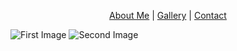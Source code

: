 <p align="center">
  <a href="#">About Me</a> |
  <a href="#">Gallery</a> |
  <a href="#">Contact</a>
</p>






![First Image](https://snmizeras.github.io/portfolio/04-nature_721703848.jpg)&nbsp;![Second Image](https://snmizeras.github.io/portfolio/loveourplanet-4851331__340.webp)
